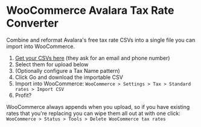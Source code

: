 # WooCommerce Avalara Tax Rate Converter

Combine and reformat Avalara's free tax rate CSVs into a single file you can import into WooCommerce.

1. [Get your CSVs here](https://www.avalara.com/taxrates/en/download-tax-tables.html) (they ask for an email and phone number)
2. Select them for upload below
3. (Optionally configure a Tax Name pattern)
4. Click Go and download the importable CSV
5. Import into WooCommerce: `WooCommerce > Settings > Tax > Standard rates > Import CSV`
6. Profit?

WooCommerce always appends when you upload, so if you have existing rates that you're replacing you can wipe them all out at with one click: `WooCommerce > Status > Tools > Delete WooCommerce tax rates`
